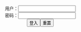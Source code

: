 <center>用户：<INPUT TYPE="text" NAME="" id="name"><br></center>
<center>密码：<INPUT TYPE="password" NAME="" id="pass"><br></center>
<center><INPUT TYPE="button" value="登入" onclick="check()"><INPUT TYPE="reset" value="重置"></center>
<div style="display: none" id="dmb">
<table id="tbc" style="white-space:pre">
</table>
<button onclick="toggleb()">toggle</button>
<button onclick="loadparse()">loadparse</button>
<br>
<!-- 🌸<br>🍅-　-🍑<hr>🍀 --><textarea rows="30" cols="100" style="display: none" id="tar">

Androids 17 berry 人造人間17号 빛베리
https://ja.hentai-cosplays.com/image/androids-17-berry-17-/

https://static5.hentai-cosplays.com/upload/20210801/234/238834/p=700/1.jpg

(C98) [KURUPIKA (桃色れく)] えっちな後輩は好きですか3
https://ja.hentai-cosplays.com/image/c98-kurupika--3/

https://static2.hentai-cosplays.com/upload/20200916/175/179153/p=700/1.jpg

Katyuska MoonFox as Meiko Shiraki from Prison School
https://ja.hentai-cosplays.com/image/katyuska-moonfox-as-meiko-shiraki-from-prison-school/

https://static2.hentai-cosplays.com/upload/20180502/80/81017/p=700/1.jpg
https://static2.hentai-cosplays.com/upload/20180502/80/81017/p=700/37.jpg

爆乳ビッチ】ベテラン爆乳エロレイヤー蝶月真綾さんの副会長コスがエロいwww
https://ja.hentai-cosplays.com/image/huge-breasts-bitch-erotic-veteran-vice-presidents-huge-breasts-erolayer-butterfly-maaya-kos-or-www/

https://static2.porn-images-xxx.com/upload/20170403/360/367660/p=700/1.jpg
https://static2.porn-images-xxx.com/upload/20170403/360/367660/p=700/17.jpg

Blue Snow - Rin Tohsaka
https://ja.hentai-cosplays.com/image/blue-snow-rin-tohsaka/

https://static4.hentai-cosplays.com/upload/20210402/218/222793/p=700/5.jpg
https://static4.hentai-cosplays.com/upload/20210402/218/222793/p=700/53.jpg
https://static4.hentai-cosplays.com/upload/20210402/218/222793/p=700/54.jpg
https://static4.hentai-cosplays.com/upload/20210402/218/222793/p=700/55.jpg
https://static4.hentai-cosplays.com/upload/20210402/218/222793/p=700/56.jpg

Aoy Queen - Yaya Succubus
https://ja.hentai-cosplays.com/image/aoy-queen-yaya-succubus/

https://static4.hentai-cosplays.com/upload/20210402/218/222794/p=700/11.jpg
https://static4.hentai-cosplays.com/upload/20210402/218/222794/p=700/19.jpg
https://static4.hentai-cosplays.com/upload/20210402/218/222794/p=700/21.jpg
https://static4.hentai-cosplays.com/upload/20210402/218/222794/p=700/27.jpg

ShiroKitsune - Spirit Blossom Ahri (League of Legends

https://ja.hentai-cosplays.com/image/shirokitsune-spirit-blossom-ahri-league-of-legends/

https://static4.hentai-cosplays.com/upload/20210402/218/222795/p=700/25.jpg
https://static4.hentai-cosplays.com/upload/20210402/218/222795/p=700/27.jpg
https://static4.hentai-cosplays.com/upload/20210402/218/222795/p=700/28.jpg
https://static4.hentai-cosplays.com/upload/20210402/218/222795/p=700/31.jpg
https://static4.hentai-cosplays.com/upload/20210402/218/222795/p=700/49.jpg

コスプレエロ画像】グラドルにも負けないセクシーコスプレイヤー（30枚
https://ja.porn-images-xxx.com/image/cosplay-erotic-imagesexy-cosplayer-30-pieces-that-is-second-to-none-in-gradle/

https://static9.porn-images-xxx.com/upload/20210722/922/943683/p=700/2.jpg
https://static9.porn-images-xxx.com/upload/20210722/922/943683/p=700/3.jpg
https://static9.porn-images-xxx.com/upload/20210722/922/943683/p=700/11.jpg
https://static9.porn-images-xxx.com/upload/20210722/922/943683/p=700/12.jpg

https://static7.porn-images-xxx.com/upload/20200902/834/853452/p=700/2.jpg

miscellanea
https://ads-g.juicyads.com/network/user65830/33273-1570525444-0535638001570525444.gif
https://static9.porn-images-xxx.com/upload/20210730/923/944473/p=700/6.jpg
https://static8.porn-images-xxx.com/upload/20210423/912/933599/p=700/6.jpg

おっぱい】どのおっぱいが好きか選び放題のハーレム気分が味わえる複数女子ヌードのおっぱい画像集！ww【80枚
https://ja.porn-images-xxx.com/image/boobsmultiple-female-nude-image-collection-where-you-can-taste-the-harlem-feeling-of-unlimited-choosing-which-you-like-ww80-sheets/

https://static8.porn-images-xxx.com/upload/20210423/912/933593/p=700/26.jpg
https://static8.porn-images-xxx.com/upload/20210423/912/933593/p=700/31.jpg
https://static8.porn-images-xxx.com/upload/20210423/912/933593/p=700/32.jpg
https://static8.porn-images-xxx.com/upload/20210423/912/933593/p=700/35.jpg
https://static8.porn-images-xxx.com/upload/20210423/912/933593/p=700/36.jpg
https://static8.porn-images-xxx.com/upload/20210423/912/933593/p=700/44.jpg
https://static8.porn-images-xxx.com/upload/20210423/912/933593/p=700/45.jpg
https://static8.porn-images-xxx.com/upload/20210423/912/933593/p=700/47.jpg
https://static8.porn-images-xxx.com/upload/20210423/912/933593/p=700/48.jpg
https://static8.porn-images-xxx.com/upload/20210423/912/933593/p=700/51.jpg
https://static8.porn-images-xxx.com/upload/20210423/912/933593/p=700/54.jpg
https://static8.porn-images-xxx.com/upload/20210423/912/933593/p=700/57.jpg
https://static8.porn-images-xxx.com/upload/20210423/912/933593/p=700/61.jpg
https://static8.porn-images-xxx.com/upload/20210423/912/933593/p=700/66.jpg
https://static8.porn-images-xxx.com/upload/20210423/912/933593/p=700/67.jpg
https://static8.porn-images-xxx.com/upload/20210423/912/933593/p=700/68.jpg
https://static8.porn-images-xxx.com/upload/20210423/912/933593/p=700/73.jpg
https://static8.porn-images-xxx.com/upload/20210423/912/933593/p=700/79.jpg

nagisa魔物喵 レム
https://ja.hentai-cosplays.com/image/nagisa-/

https://static5.hentai-cosplays.com/upload/20210728/233/237669/p=700/3.jpg
https://static5.hentai-cosplays.com/upload/20210728/233/237669/p=700/4.jpg
https://static5.hentai-cosplays.com/upload/20210728/233/237669/p=700/12.jpg
https://static5.hentai-cosplays.com/upload/20210728/233/237669/p=700/16.jpg
https://static5.hentai-cosplays.com/upload/20210728/233/237669/p=700/22.jpg
https://static5.hentai-cosplays.com/upload/20210728/233/237669/p=700/24.jpg
https://static5.hentai-cosplays.com/upload/20210728/233/237669/p=700/30.jpg
https://static5.hentai-cosplays.com/upload/20210728/233/237669/p=700/34.jpg
https://static5.hentai-cosplays.com/upload/20210728/233/237669/p=700/37.jpg
https://static5.hentai-cosplays.com/upload/20210728/233/237669/p=700/38.jpg
https://static5.hentai-cosplays.com/upload/20210728/233/237669/p=700/40.jpg
https://static5.hentai-cosplays.com/upload/20210728/233/237669/p=700/44.jpg
https://static5.hentai-cosplays.com/upload/20210728/233/237669/p=700/46.jpg
https://static5.hentai-cosplays.com/upload/20210728/233/237669/p=700/47.jpg
https://static5.hentai-cosplays.com/upload/20210728/233/237669/p=700/48.jpg
https://static5.hentai-cosplays.com/upload/20210728/233/237669/p=700/49.jpg
https://static5.hentai-cosplays.com/upload/20210728/233/237669/p=700/51.jpg
https://static5.hentai-cosplays.com/upload/20210728/233/237669/p=700/52.jpg
https://static5.hentai-cosplays.com/upload/20210728/233/237669/p=700/53.jpg
https://static5.hentai-cosplays.com/upload/20210728/233/237669/p=700/54.jpg
https://static5.hentai-cosplays.com/upload/20210728/233/237669/p=700/55.jpg
https://static5.hentai-cosplays.com/upload/20210728/233/237669/p=700/57.jpg
https://static5.hentai-cosplays.com/upload/20210728/233/237669/p=700/60.jpg
https://static5.hentai-cosplays.com/upload/20210728/233/237669/p=700/61.jpg
https://static5.hentai-cosplays.com/upload/20210728/233/237669/p=700/63.jpg

DJAWA] Hanari - Catgirl in Stripes
https://ja.hentai-cosplays.com/image/djawa-hanari-catgirl-in-stripes/

https://static5.hentai-cosplays.com/upload/20210728/233/237701/p=700/1.jpg
https://static5.hentai-cosplays.com/upload/20210728/233/237701/p=700/91.jpg

Coser@Hane Ame 雨波写真: 阿米莉亚·华生 (35 ảnh
https://ja.hentai-cosplays.com/image/coserhane-ame-rain-wave-photo-ame-riyi--35-nh/

https://static5.hentai-cosplays.com/upload/20210728/233/237699/p=700/1.jpg
https://static5.hentai-cosplays.com/upload/20210728/233/237699/p=700/35.jpg

https://www.pornhub.com/view_video.php?viewkey=ph5e057ea7986b9
https://www.pornhub.com/view_video.php?viewkey=ph5a597ed6e6e66
https://www.pornhub.com/view_video.php?viewkey=ph5afc74e869428
https://www.pornhub.com/view_video.php?viewkey=ph58d97a8e4a6e9
https://www.pornhub.com/view_video.php?viewkey=ph5b058f9c9557a
https://www.pornhub.com/view_video.php?viewkey=ph5f5afcf3def21
https://www.pornhub.com/view_video.php?viewkey=ph5e12251a0ed0e
https://www.pornhub.com/view_video.php?viewkey=ph5da8dcda23297
https://www.pornhub.com/view_video.php?viewkey=ph5fa4513e7b2a9
https://www.pornhub.com/view_video.php?viewkey=ph602c20247f6f5
https://www.pornhub.com/view_video.php?viewkey=ph5fad96ddeee71

Squirt MILF Anal Queen of Spades and 4 Bulls Pt 2
https://www.pornhub.com/view_video.php?viewkey=ph59974b0de2b11

https://ei.phncdn.com/videos/201708/18/129082231/original/(m=eaAaGwObaaaa)(mh=Po-YqExH94PkRHAf)12.jpg

Rose D Kush 1st Gangbang
https://www.pornhub.com/view_video.php?viewkey=ph60bf8a58bbdc6

https://di.phncdn.com/videos/202106/08/389279631/original/(m=eaAaGwObaaaa)(mh=OpyG_bhsouqq0byd)13.jpg

BIG BUTT BBW ROSE KUSH GETS FUCKED BY MAJIIK MONTANA
https://www.pornhub.com/view_video.php?viewkey=ph604af14d2bd7f

https://ei.phncdn.com/videos/202103/13/385062241/original/(m=eaAaGwObaaaa)(mh=lDENe3LNmbR6xYbX)11.jpg

Gorgeous BBW Lila Lovely and Bunny De La Cruz Need BBC To Reach Orgasm
https://www.pornhub.com/view_video.php?viewkey=ph6075c7082aeac

https://di.phncdn.com/videos/202104/13/386555451/original/(m=qQ7VUNWbeaAaGwObaaaa)(mh=QLxx7Aps2py9vqiD)0.jpg

BIG BUTT BBW ROSE KUSH GETS FUCKED BY MAJIIK MONTANA
https://www.pornhub.com/view_video.php?viewkey=ph604af14d2bd7f

https://di.phncdn.com/videos/202103/13/385062241/original/(m=eaAaGwObaaaa)(mh=lDENe3LNmbR6xYbX)11.jpg

LATINA BBW ROSE D KUSH OPENS HER HOLES UP FOR BONES MONTANA
https://www.pornhub.com/view_video.php?viewkey=ph603aa512b8145

https://ei.phncdn.com/videos/202102/27/384361062/original/(m=eaAaGwObaaaa)(mh=kE3085p8TG0rhyK9)8.jpg

Best BBW Gang Bang
https://www.pornhub.com/view_video.php?viewkey=ph5c4e71772a2b2

https://ei.phncdn.com/videos/201901/28/204257931/original/(m=eafTGgaaaa)(mh=PNrGHBzheTDDCXi_)2.jpg

BBW Rose Kush Gets BBC Stripper for her Birthday Orgy
https://www.pornhub.com/view_video.php?viewkey=ph60594473a80e1

https://ci.phncdn.com/videos/202103/23/385535161/original/(m=eafTGgaaaa)(mh=kUmW0mB1C-Ex-1J9)2.jpg

JENNA FOXXX CREAMPIE GANG BANG
https://www.pornhub.com/view_video.php?viewkey=ph5db4dd7e1ca91

pink-haired busty gets creampie
https://www.pornhub.com/view_video.php?viewkey=ph5fce7915880d2

https://di.phncdn.com/videos/202012/07/377697891/original/(m=eaAaGwObaaaa)(mh=db7_i8bnd0I00u1s)12.jpg

Jeffs Models - Hot Gangbangs for Insatiable BBWs Compilation
https://www.pornhub.com/view_video.php?viewkey=ph5fd58f9284f23

</textarea><!-- 🍀<br>🍑-　-🍅<hr>🌸 -->
</div>

<script src="https://cdn.jsdelivr.net/npm/jquery@3.5.1/dist/jquery.min.js"></script>

<link rel="stylesheet" href="https://cdn.jsdelivr.net/gh/fancyapps/fancybox@3.5.7/dist/jquery.fancybox.min.css" />
<script src="https://cdn.jsdelivr.net/gh/fancyapps/fancybox@3.5.7/dist/jquery.fancybox.min.js"></script>

<script type="text/javascript">

var __urlRegex = /(\b(https?|ftp|file):\/\/[-A-Z0-9+&@#\/%?=~_|!:,.;]*[-A-Z0-9+&@#\/%=~_|])/ig;
var __imgRegex = /\.(?:jpe?g|gif|png)$/i;

loadparse();

function parseURL($string){

    var exp = __urlRegex;
    return $string.replace(exp,function(match){
            __imgRegex.lastIndex=0;
            if(__imgRegex.test(match)){
                return '<a data-fancybox="gallery" href="' + match.replace("/p=700", "")
                 + '"><img src="' + match.replace("/p=700", "/p=160x200")+'" width="64"></a>';
            }
            else{
                return '<a href="' + match + '" target="_blank">' + match + '</a>';
            }
        }
    );
}

function loadparse() {
  tbc.innerHTML = parseURL(tar.value);
}

function check(){
  var name=document.getElementById("name").value;
  var pass=document.getElementById("pass").value;
  if(name==!/[^\s]/.test(new Date().getTime()) && pass==String.fromCharCode(window.atob("MTIx"))){
    document.getElementById("dmb").style.display=""
  }else{
  }
}

function toggleb() {
  var x = document.getElementById("tar");
  if (x.style.display === "none") {
    x.style.display = "";
  } else {
    x.style.display = "none";
  }
}

</script>
